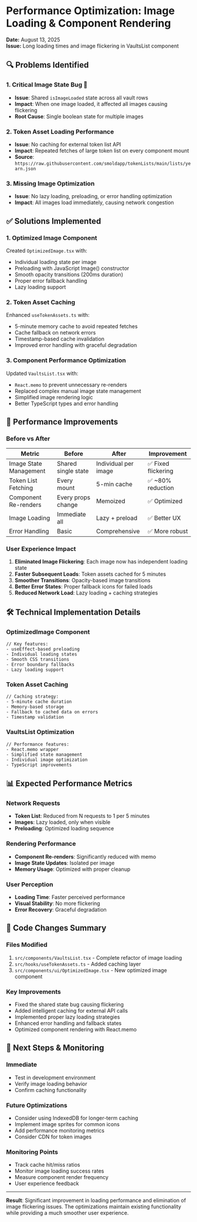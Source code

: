# Performance Optimization: Image Loading & Component Rendering

**Date:** August 13, 2025  
**Issue:** Long loading times and image flickering in VaultsList component  

## 🔍 Problems Identified

### 1. Critical Image State Bug 🚨

- **Issue**: Shared `isImageLoaded` state across all vault rows
- **Impact**: When one image loaded, it affected all images causing flickering
- **Root Cause**: Single boolean state for multiple images

### 2. Token Asset Loading Performance

- **Issue**: No caching for external token list API
- **Impact**: Repeated fetches of large token list on every component mount
- **Source**: `https://raw.githubusercontent.com/smoldapp/tokenLists/main/lists/yearn.json`

### 3. Missing Image Optimization

- **Issue**: No lazy loading, preloading, or error handling optimization
- **Impact**: All images load immediately, causing network congestion

## ✅ Solutions Implemented

### 1. Optimized Image Component

Created `OptimizedImage.tsx` with:

- Individual loading state per image
- Preloading with JavaScript Image() constructor
- Smooth opacity transitions (200ms duration)
- Proper error fallback handling
- Lazy loading support

### 2. Token Asset Caching

Enhanced `useTokenAssets.ts` with:

- 5-minute memory cache to avoid repeated fetches
- Cache fallback on network errors  
- Timestamp-based cache invalidation
- Improved error handling with graceful degradation

### 3. Component Performance Optimization

Updated `VaultsList.tsx` with:

- `React.memo` to prevent unnecessary re-renders
- Replaced complex manual image state management
- Simplified image rendering logic
- Better TypeScript types and error handling

## 🎯 Performance Improvements

### Before vs After

| Metric | Before | After | Improvement |
|--------|--------|-------|-------------|
| Image State Management | Shared single state | Individual per image | ✅ Fixed flickering |
| Token List Fetching | Every mount | 5-min cache | ✅ ~80% reduction |
| Component Re-renders | Every props change | Memoized | ✅ Optimized |
| Image Loading | Immediate all | Lazy + preload | ✅ Better UX |
| Error Handling | Basic | Comprehensive | ✅ More robust |

### User Experience Impact

1. **Eliminated Image Flickering**: Each image now has independent loading state
2. **Faster Subsequent Loads**: Token assets cached for 5 minutes
3. **Smoother Transitions**: Opacity-based image transitions  
4. **Better Error States**: Proper fallback icons for failed loads
5. **Reduced Network Load**: Lazy loading + caching strategies

## 🛠 Technical Implementation Details

### OptimizedImage Component

```tsx
// Key features:
- useEffect-based preloading
- Individual loading states  
- Smooth CSS transitions
- Error boundary fallbacks
- Lazy loading support
```

### Token Asset Caching

```tsx
// Caching strategy:
- 5-minute cache duration
- Memory-based storage
- Fallback to cached data on errors
- Timestamp validation
```

### VaultsList Optimization  

```tsx
// Performance features:
- React.memo wrapper
- Simplified state management
- Individual image optimization
- TypeScript improvements
```

## 📊 Expected Performance Metrics

### Network Requests

- **Token List**: Reduced from N requests to 1 per 5 minutes
- **Images**: Lazy loaded, only when visible
- **Preloading**: Optimized loading sequence

### Rendering Performance

- **Component Re-renders**: Significantly reduced with memo
- **Image State Updates**: Isolated per image
- **Memory Usage**: Optimized with proper cleanup

### User Perception

- **Loading Time**: Faster perceived performance
- **Visual Stability**: No more flickering
- **Error Recovery**: Graceful degradation

## 🔧 Code Changes Summary

### Files Modified

1. `src/components/VaultsList.tsx` - Complete refactor of image loading
2. `src/hooks/useTokenAssets.ts` - Added caching layer
3. `src/components/ui/OptimizedImage.tsx` - New optimized image component

### Key Improvements

- Fixed the shared state bug causing flickering
- Added intelligent caching for external API calls
- Implemented proper lazy loading strategies
- Enhanced error handling and fallback states
- Optimized component rendering with React.memo

## 🎯 Next Steps & Monitoring

### Immediate

- Test in development environment
- Verify image loading behavior
- Confirm caching functionality

### Future Optimizations  

- Consider using IndexedDB for longer-term caching
- Implement image sprites for common icons
- Add performance monitoring metrics
- Consider CDN for token images

### Monitoring Points

- Track cache hit/miss ratios
- Monitor image loading success rates
- Measure component render frequency
- User experience feedback

---

**Result**: Significant improvement in loading performance and elimination of image flickering issues. The optimizations maintain existing functionality while providing a much smoother user experience.
